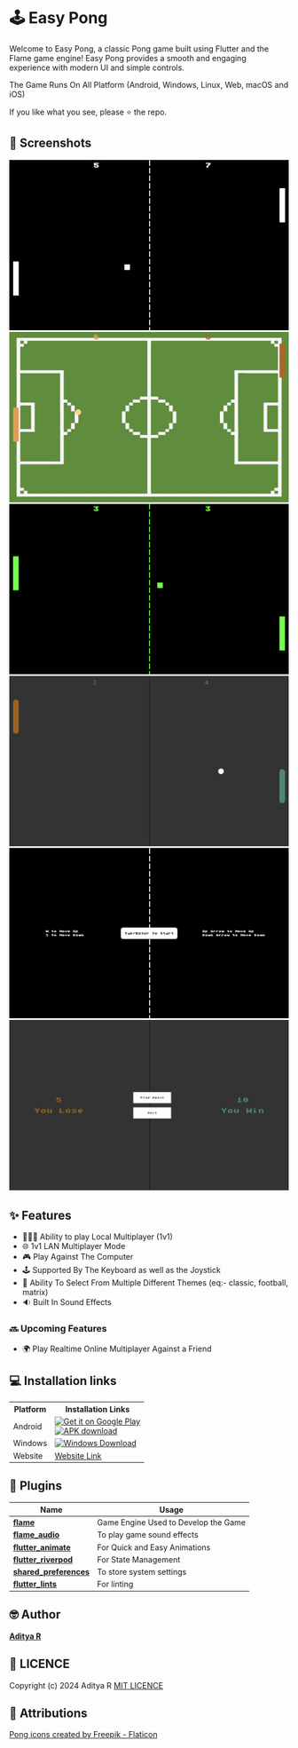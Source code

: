 # 🕹️ Easy Pong

Welcome to Easy Pong, a classic Pong game built using Flutter and the Flame game engine! Easy Pong provides a smooth and engaging experience with modern UI and simple controls.

The Game Runs On All Platform (Android, Windows, Linux, Web, macOS and iOS)

If you like what you see, please ⭐ the repo.

## 📸 Screenshots

![Easy Pong Classic Theme](screenshots/classic_theme.png)
![Easy Pong Football Theme](screenshots/football_theme.png)
![Easy Pong Matrix Theme](screenshots/matrix_theme.png)
![Easy Pong Modern Theme](screenshots/modern_theme.png)
![Easy Pong Instructions Screen](screenshots/instructions_screen.png)
![Easy Pong Winner Screen](screenshots/winner_screen.png)

## ✨ Features

- 🧑‍🤝‍🧑 Ability to play Local Multiplayer (1v1)
- 🌐 1v1 LAN Multiplayer Mode
- 🎮 Play Against The Computer
- 🕹️ Supported By The Keyboard as well as the Joystick
- 🎨 Ability To Select From Multiple Different Themes (eq:- classic, football, matrix)
- 🔉 Built In Sound Effects

### 🔜 Upcoming Features
 - 🌍 Play Realtime Online Multiplayer Against a Friend

## 💻 Installation links

<table>
  <tr>
    <th>Platform</th>
    <th>Installation Links</th>
  </tr>
  <tr>
    <td>Android</td>
    <td>
    <a href="https://play.google.com/store/apps/details?id=com.adeeteya.easy_pong">
        <img width="220" alt="Get it on Google Play" src="https://play.google.com/intl/en_us/badges/static/images/badges/en_badge_web_generic.png">
      </a>
      <br>
      <a href="https://github.com/adeeteya/EasyPong/releases/latest/download/easy_pong_android.apk">
        <img width="220" alt="APK download" src="https://user-images.githubusercontent.com/114044633/223920025-83687de0-e463-4c5d-8122-e06e4bb7d40c.png">
      </a>
    </td>
  </tr>
  <tr>
    <td>Windows</td>
    <td>
      <a href="https://github.com/adeeteya/EasyPong/releases/latest/download/easy_pong_windows.exe">
        <img width="220" alt="Windows Download" src="https://get.todoist.help/hc/article_attachments/4403191721234/WindowsButton.svg">
      </a>
  </tr>
  <tr>
    <td>Website</td>
    <td>
      <a href="https://adeeteya.github.io/EasyPong/">
        Website Link
      </a>
  </tr>
  <tr>

</table>


## 🔌 Plugins

| Name                                                                  | Usage                                |
|-----------------------------------------------------------------------|--------------------------------------|
| [**flame**](https://pub.dev/packages/flame)                           | Game Engine Used to Develop the Game |
| [**flame_audio**](https://pub.dev/packages/flame_audio)               | To play game sound effects           |
| [**flutter_animate**](https://pub.dev/packages/flutter_animate)       | For Quick and Easy Animations        |
| [**flutter_riverpod**](https://pub.dev/packages/flutter_riverpod)     | For State Management                 |
| [**shared_preferences**](https://pub.dev/packages/shared_preferences) | To store system settings             |
| [**flutter_lints**](https://pub.dev/packages/flutter_lints)           | For linting                          |

## 🤓 Author

**[Aditya R](https://github.com/adeeteya)**

## 🔖 LICENCE
Copyright (c) 2024 Aditya R
[MIT LICENCE](https://github.com/adeeteya/EasyPong/blob/master/LICENSE)

## 🙏 Attributions
<a href="https://www.flaticon.com/free-icons/pong" title="pong icons">Pong icons created by Freepik - Flaticon</a>